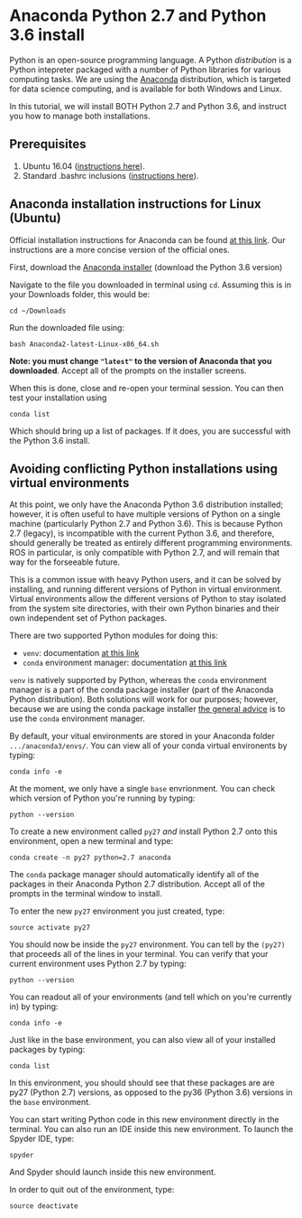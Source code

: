 # Anaconda Python 2.7 and Python 3.6 install
Python is an open-source programming language.  A Python *distribution* is a Python intepreter packaged with a number of Python libraries for various computing tasks.  We are using the [Anaconda](https://www.anaconda.com/) distribution, which is targeted for data science computing, and is available for both Windows and Linux.  

In this tutorial, we will install BOTH Python 2.7 and Python 3.6, and instruct you how to manage both installations.  

## Prerequisites
   1. Ubuntu 16.04 ([instructions here](https://github.com/riplaboratory/Kanaloa/tree/master/SoftwareInstallation/Ubuntu)).
   2. Standard .bashrc inclusions ([instructions here](https://github.com/riplaboratory/Kanaloa/tree/master/SoftwareInstallation/.bashrc_inclusions)).

## Anaconda installation instructions for Linux (Ubuntu)
Official installation instructions for Anaconda can be found [at this link](https://docs.anaconda.com/anaconda/install/linux).  Our instructions are a more concise version of the official ones.

First, download the [Anaconda installer](https://www.anaconda.com/download/#linux) (download the Python 3.6 version)
 
Navigate to the file you downloaded in terminal using `cd`.  Assuming this is in your Downloads folder, this would be:

```
cd ~/Downloads
```

Run the downloaded file using:

```
bash Anaconda2-latest-Linux-x86_64.sh
```

__Note: you must change `"latest"` to the version of Anaconda that you downloaded__.  Accept all of the prompts on the installer screens.

When this is done, close and re-open your terminal session.  You can then test your installation using

```
conda list
```

Which should bring up a list of packages.  If it does, you are successful with the Python 3.6 install.

## Avoiding conflicting Python installations using virtual environments
At this point, we only have the Anaconda Python 3.6 distribution installed; however, it is often useful to have multiple versions of Python on a single machine (particularly Python 2.7 and Python 3.6).  This is because Python 2.7 (legacy), is incompatible with the current Python 3.6, and therefore, should generally be treated as entirely different programming environments.  ROS in particular, is only compatible with Python 2.7, and will remain that way for the forseeable future.   

This is a common issue with heavy Python users, and it can be solved by installing, and running different versions of Python in virtual environment.  Virtual environments allow the different versions of Python to stay isolated from the system site directories, with their own Python binaries and their own independent set of Python packages.  

There are two supported Python modules for doing this:
   - `venv`: documentation [at this link](https://docs.python.org/3/library/venv.html#module-venv)
   - `conda` environment manager: documentation [at this link](https://conda.io/docs/user-guide/tasks/manage-environments.html)

`venv` is natively supported by Python, whereas the `conda` environment manager is a part of the conda package installer (part of the Anaconda Python distribution).  Both solutions will work for our purposes; however, because we are using the conda package installer [the general advice](https://stackoverflow.com/questions/34398676/does-conda-replace-the-need-for-virtualenv) is to use the `conda` environment manager.

By default, your vitual environments are stored in your Anaconda folder `.../anaconda3/envs/`.  You can view all of your conda virtual environents by typing:

```
conda info -e
```

At the moment, we only have a single `base` envrionment.  You can check which version of Python you're running by typing:

```
python --version
```

To create a new environment called `py27` *and* install Python 2.7 onto this environment, open a new terminal and type: 

```
conda create -n py27 python=2.7 anaconda
```

The `conda` package manager should automatically identify all of the packages in their Anaconda Python 2.7 distribution.  Accept all of the prompts in the terminal window to install.  

To enter the new `py27` environment you just created, type:

```
source activate py27
```

You should now be inside the `py27` environment.  You can tell by the `(py27)` that proceeds all of the lines in your terminal.  You can verify that your current environment uses Python 2.7 by typing:

```
python --version
```

You can readout all of your environments (and tell which on you're currently in) by typing:
   
```
conda info -e
```

Just like in the base environment, you can also view all of your installed packages by typing:
   
```
conda list
```

In this environment, you should should see that these packages are are py27 (Python 2.7) versions, as opposed to the py36 (Python 3.6) versions in the `base` environment.  

You can start writing Python code in this new environment directly in the terminal.  You can also run an IDE inside this new environment.  To launch the Spyder IDE, type:
   
```
spyder
```
   
And Spyder should launch inside this new environment.  
   
In order to quit out of the environment, type:
   
```
source deactivate
```
